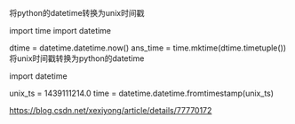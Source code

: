 将python的datetime转换为unix时间戳

import time
import datetime
 
dtime = datetime.datetime.now()
ans_time = time.mktime(dtime.timetuple())
将unix时间戳转换为python的datetime

import datetime
 
unix_ts = 1439111214.0
time = datetime.datetime.fromtimestamp(unix_ts)


https://blog.csdn.net/xexiyong/article/details/77770172